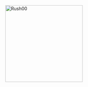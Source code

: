 <img width="243" alt="Rush00" src="https://user-images.githubusercontent.com/86982257/221549265-2338ce78-fe5c-4fa1-b770-6d1714d2b707.png">
